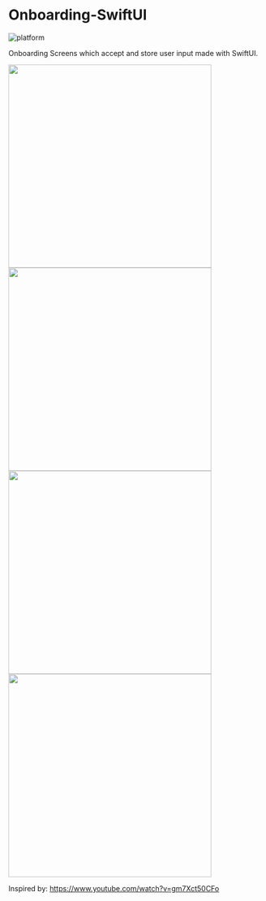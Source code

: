# Onboarding-SwiftUI

![platform](https://img.shields.io/badge/platform-iOS-orange?style=flat-square)

Onboarding Screens which accept and store user input made with SwiftUI.


<img src="https://i.imgur.com/ik9qxh7.png" height="400"> <img src="https://i.imgur.com/LV4ELLb.png" height="400">
<img src="https://i.imgur.com/0i1NuvG.png" height="400"> <img src="https://i.imgur.com/ewmk9QA.png" height="400">

Inspired by: https://www.youtube.com/watch?v=gm7Xct50CFo

